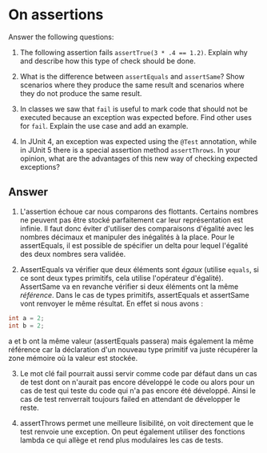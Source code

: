 # On assertions

Answer the following questions:

1. The following assertion fails `assertTrue(3 * .4 == 1.2)`. Explain why and describe how this type of check should be done.

2. What is the difference between `assertEquals` and `assertSame`? Show scenarios where they produce the same result and scenarios where they do not produce the same result.

3. In classes we saw that `fail` is useful to mark code that should not be executed because an exception was expected before. Find other uses for `fail`. Explain the use case and add an example.

4. In JUnit 4, an exception was expected using the `@Test` annotation, while in JUnit 5 there is a special assertion method `assertThrows`. In your opinion, what are the advantages of this new way of checking expected exceptions?

## Answer

1. L'assertion échoue car nous comparons des flottants. Certains nombres ne peuvent pas être stocké parfaitement car leur représentation est infinie. Il faut donc éviter d'utiliser des comparaisons d'égalité avec les nombres décimaux et manipuler des inégalités à la place. Pour le assertEquals, il est possible de spécifier un delta pour lequel l'égalité des deux nombres sera validée. 

2. AssertEquals va vérifier que deux éléments sont *égaux* (utilise `equals`, si ce sont deux types primitifs, cela utilise l'opérateur d'égalité). AssertSame va en revanche vérifier si deux éléments ont la même *référence*. Dans le cas de types primitifs, assertEquals et assertSame vont renvoyer le même résultat. En effet si nous avons :
```java
int a = 2;
int b = 2;
```
a et b ont la même valeur (assertEquals passera) mais également la même référence car la déclaration d'un nouveau type primitif va juste récupérer la zone mémoire où la valeur est stockée.  

3. Le mot clé fail pourrait aussi servir comme code par défaut dans un cas de test dont on n'aurait pas encore développé le code ou alors pour un cas de test qui teste du code qui n'a pas encore été développé. Ainsi le cas de test renverrait toujours failed en attendant de développer le reste.

4. assertThrows permet une meilleure lisibilité, on voit directement que le test renvoie une exception. On peut également utiliser des fonctions lambda ce qui allège et rend plus modulaires les cas de tests. 

